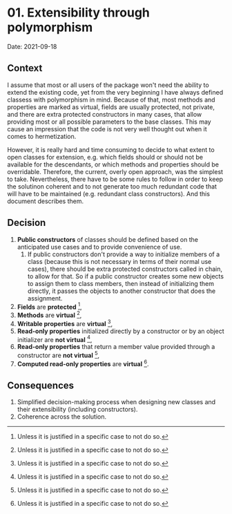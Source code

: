 # 01. Extensibility through polymorphism

Date: 2021-09-18

## Context

I assume that most or all users of the package won't need the ability to extend the existing code, yet from the very beginning I have always defined classess with polymorphism in mind. Because of that, most methods and properties are marked as virtual, fields are usually protected, not private, and there are extra protected constructors in many cases, that allow providing most or all possible parameters to the base classes. This may cause an impression that the code is not very well thought out when it comes to hermetization.

However, it is really hard and time consuming to decide to what extent to open classes for extension, e.g. which fields should or should not be available for the descendants, or which methods and properties should be overridable. Therefore, the current, overly open approach, was the simplest to take. Nevertheless, there have to be some rules to follow in order to keep the solutinon coherent and to not generate too much redundant code that will have to be maintained (e.g. redundant class constructors). And this document describes them.

## Decision

1. **Public constructors** of classes should be defined based on the anticipated use cases and to provide convenience of use.
   1. If public constructors don't provide a way to initialize members of a class (because this is not necessary in terms of their normal use cases), there should be extra protected constructors called in chain, to allow for that. So if a public constructor creates some new objects to assign them to class members, then instead of initializing them directly, it passes the objects to another constructor that does the assignment.
2. **Fields** are **protected** [^1],
3. **Methods** are **virtual** [^1],
4. **Writable properties** are **virtual** [^1],
5. **Read-only properties** initialized directly by a constructor or by an object initializer are **not virtual** [^1],
6. **Read-only properties** that return a member value provided through a constructor are **not virtual** [^1],
7. **Computed read-only properties** are **virtual** [^1].

[^1]: Unless it is justified in a specific case to not do so.

## Consequences

1. Simplified decision-making process when designing new classes and their extensibility (including constructors).
3. Coherence across the solution.

